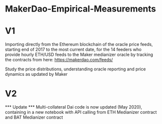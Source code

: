 # MakerDao-Empirical-Measurements

# V1
Importing directly from the Ethereum blockchain of the oracle price feeds, starting end of 2017 to the most current date, for the 14 feeders who provide hourly ETH/USD feeds to the Maker medianizer oracle by tracking the contracts from here: https://makerdao.com/feeds/

Study the price distributions, understanding oracle reporting and price dynamics as updated by Maker

# V2
*** Update *** Multi-collateral Dai code is now updated (May 2020), containing in a new notebook with API calling from ETH Medianizer contract and BAT Medianizer contract
